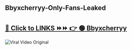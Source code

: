 
 ## Bbyxcherryy-Only-Fans-Leaked

# <h2><a href="https://clipsfans.com/Bbyxcherryy&ref=git">🔗 Click to LINKS ⏩⏩ 👉 🟢 Bbyxcherryy </a></h2>

<a href="https://clipsfans.com/Bbyxcherryy&ref=git" rel="nofollow" data-target="animated-image.originalLink"><img src="https://i.ibb.co.com/xMMVF88/686577567.gif" alt="Viral Video Original" style="max-width: 100%; display: inline-block;" data-target="animated-image.originalImage"></a>
